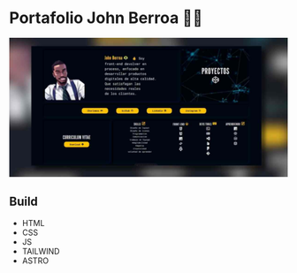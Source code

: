 # Portafolio John Berroa 🧑‍🚀

![Portafolio Image](public/diseno_portafolio.jpg)

## Build

* HTML
* CSS
* JS
* TAILWIND
* ASTRO
